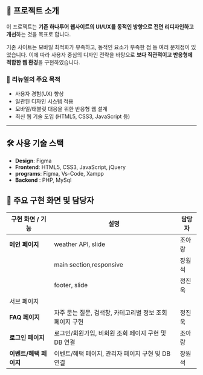 ## 📌 프로젝트 소개

이 프로젝트는 **기존 하나투어 웹사이트의 UI/UX를 동적인 방향으로 전면 리디자인하고 개선**하는 것을 목표로 합니다.

기존 사이트는 모바일 최적화가 부족하고, 동적인 요소가 부족한 점 등 여러 문제점이 있었습니다. 
이에 따라 사용자 중심의 디자인 전략을 바탕으로 **보다 직관적이고 반응형에 적합한 웹 환경**을 구현하였습니다.

### 🎯 리뉴얼의 주요 목적

- 사용자 경험(UX) 향상
- 일관된 디자인 시스템 적용
- 모바일/태블릿 대응을 위한 반응형 웹 설계
- 최신 웹 기술 도입 (HTML5, CSS3, JavaScript 등)

---

## 🛠 사용 기술 스택

- **Design**: Figma
- **Frontend**: HTML5, CSS3, JavaScript, jQuery
- **programs**: Figma, Vs-Code, Xampp
- **Backend** : PHP, MySql


## 👥 주요 구현 화면 및 담당자

| 구현 화면 / 기능 | 설명 | 담당자 |
|------------------|------|--------|
| **메인 페이지** | weather API, slide | 조아랑
|  | main section,responsive | 장원석
|  | footer, slide | 정진욱
| 서브 페이지 | 
| **FAQ 페이지** | 자주 묻는 질문, 검색창, 카테고리별 정보 조회 페이지 구현 | 정진욱
| **로그인 페이지** | 로그인/회원가입, 비회원 조회 페이지 구현 및 DB 연결 | 조아랑
| **이벤트/혜택 페이지** | 이벤트/혜택 페이지, 관리자 페이지 구현 및 DB 연결 | 장원석
